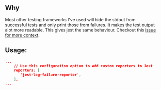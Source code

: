 ## Why

Most other testing frameworks I've used will hide the stdout from successful tests and only print those from failures. 
It makes the test output alot more readable. This gives jest the same behaviour. Checkout this [issue for more context](https://github.com/facebook/jest/issues/4156).


## Usage:

```json
...
	// Use this configuration option to add custom reporters to Jest
	reporters: [
	   'jest-log-failure-reporter',
	],
...
```
